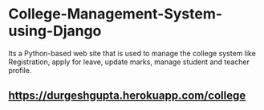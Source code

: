 # College-Management-System-using-Django
Its a Python-based web site that is used to manage the college system like Registration, apply for leave, update marks, manage student and teacher profile.
## https://durgeshgupta.herokuapp.com/college
